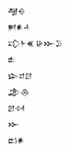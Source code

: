 <div class='block'>
<div class='line'>𒆷𒀪</div>
<div class='line'>𒂍𒀭𒈦</div>
<div class='line'>𒃾𒈨𒌍 𒄩𒁍𒊒</div>
<div class='line'>𒉺</div>
<div class='line'>𒇽𒄑𒇀</div>
<div class='line'>𒂁𒁲</div>
<div class='line'>𒇻𒀴</div>
<div class='line'>𒁍</div>
<div class='line'>𒆗𒀭</div>
</div>